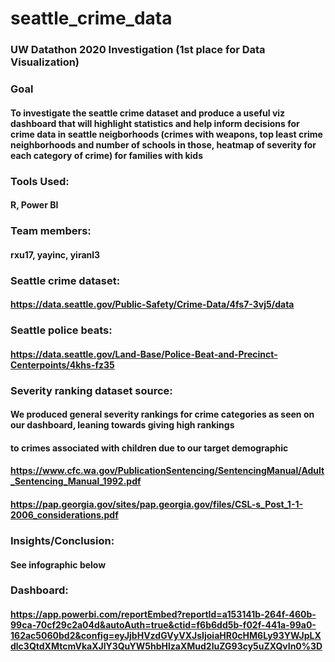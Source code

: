# seattle_crime_data
### UW Datathon 2020 Investigation (1st place for Data Visualization)

### Goal
#### To investigate the seattle crime dataset and produce a useful viz dashboard that will highlight statistics and help inform decisions for crime data in seattle neigborhoods (crimes with weapons, top least crime neighborhoods and number of schools in those, heatmap of severity for each category of crime) for families with kids

### Tools Used:
#### R, Power BI

### Team members:
#### rxu17, yayinc, yiranl3

### Seattle crime dataset:
#### https://data.seattle.gov/Public-Safety/Crime-Data/4fs7-3vj5/data

### Seattle police beats:
#### https://data.seattle.gov/Land-Base/Police-Beat-and-Precinct-Centerpoints/4khs-fz35

### Severity ranking dataset source:
#### We produced general severity rankings for crime categories as seen on our dashboard, leaning towards giving high rankings
#### to crimes associated with children due to our target demographic
#### https://www.cfc.wa.gov/PublicationSentencing/SentencingManual/Adult_Sentencing_Manual_1992.pdf
#### https://pap.georgia.gov/sites/pap.georgia.gov/files/CSL-s_Post_1-1-2006_considerations.pdf

### Insights/Conclusion:
#### See infographic below

### Dashboard:
#### https://app.powerbi.com/reportEmbed?reportId=a153141b-264f-460b-99ca-70cf29c2a04d&autoAuth=true&ctid=f6b6dd5b-f02f-441a-99a0-162ac5060bd2&config=eyJjbHVzdGVyVXJsIjoiaHR0cHM6Ly93YWJpLXdlc3QtdXMtcmVkaXJlY3QuYW5hbHlzaXMud2luZG93cy5uZXQvIn0%3D

